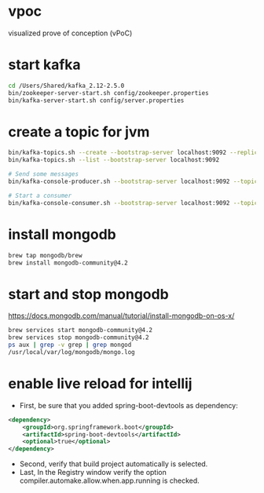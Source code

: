 # vpoc
visualized prove of conception (vPoC)

# start kafka
```bash
cd /Users/Shared/kafka_2.12-2.5.0
bin/zookeeper-server-start.sh config/zookeeper.properties
bin/kafka-server-start.sh config/server.properties
```

# create a topic for jvm
```bash
bin/kafka-topics.sh --create --bootstrap-server localhost:9092 --replication-factor 1 --partitions 1 --topic jvm
bin/kafka-topics.sh --list --bootstrap-server localhost:9092

# Send some messages
bin/kafka-console-producer.sh --bootstrap-server localhost:9092 --topic jvm

# Start a consumer
bin/kafka-console-consumer.sh --bootstrap-server localhost:9092 --topic jvm --from-beginning
```

# install mongodb
```bash
brew tap mongodb/brew
brew install mongodb-community@4.2
```

# start and stop mongodb
https://docs.mongodb.com/manual/tutorial/install-mongodb-on-os-x/
```bash
brew services start mongodb-community@4.2
brew services stop mongodb-community@4.2
ps aux | grep -v grep | grep mongod
/usr/local/var/log/mongodb/mongo.log
```

# enable live reload for intellij

* First, be sure that you added spring-boot-devtools as dependency:
```xml
<dependency>
    <groupId>org.springframework.boot</groupId>
    <artifactId>spring-boot-devtools</artifactId>
    <optional>true</optional>
</dependency>
```
* Second, verify that build project automatically is selected.
* Last,  In the Registry window verify the option compiler.automake.allow.when.app.running is checked.
